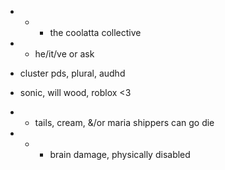 - - - the coolatta collective
- -  he/it/ve or ask
-  cluster pds, plural, audhd

- sonic, will wood, roblox <3
- - tails, cream, &/or maria shippers can go die
- - - brain damage, physically disabled

<!---
meow meow meow meow
--->
